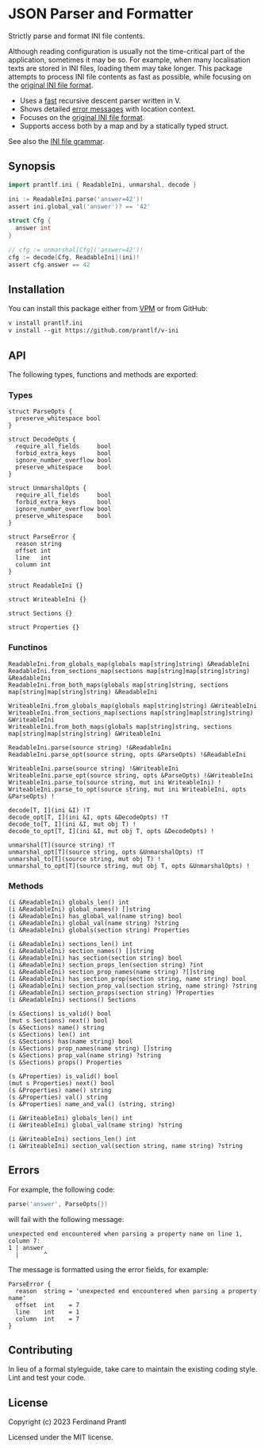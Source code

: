 # JSON Parser and Formatter

Strictly parse and format INI file contents.

Although reading configuration is usually not the time-critical part of the application, sometimes it may be so. For example, when many localisation texts are stored in INI files, loading them may take longer. This package attempts to process INI file contents as fast as possible, while focusing on the [original INI file format].

* Uses a [fast](bench/README.md) recursive descent parser written in V.
* Shows detailed [error messages](#errors) with location context.
* Focuses on the [original INI file format].
* Supports access both by a map and by a statically typed struct.

See also the [INI file grammar].

## Synopsis

```go
import prantlf.ini { ReadableIni, unmarshal, decode }

ini := ReadableIni.parse('answer=42')!
assert ini.global_val('answer')? == '42'

struct Cfg {
  answer int
}

// cfg := unmarshal[Cfg]('answer=42')!
cfg := decode[Cfg, ReadableIni](ini)!
assert cfg.answer == 42
```

## Installation

You can install this package either from [VPM] or from GitHub:

```txt
v install prantlf.ini
v install --git https://github.com/prantlf/v-ini
```

## API

The following types, functions and methods are exported:

### Types

    struct ParseOpts {
      preserve_whitespace bool
    }

    struct DecodeOpts {
      require_all_fields     bool
      forbid_extra_keys      bool
      ignore_number_overflow bool
      preserve_whitespace    bool
    }

    struct UnmarshalOpts {
      require_all_fields     bool
      forbid_extra_keys      bool
      ignore_number_overflow bool
      preserve_whitespace    bool
    }

    struct ParseError {
      reason string
      offset int
      line   int
      column int
    }

    struct ReadableIni {}

    struct WriteableIni {}

    struct Sections {}

    struct Properties {}

### Functinos

    ReadableIni.from_globals_map(globals map[string]string) &ReadableIni
    ReadableIni.from_sections_map(sections map[string]map[string]string) &ReadableIni
    ReadableIni.from_both_maps(globals map[string]string, sections map[string]map[string]string) &ReadableIni

    WriteableIni.from_globals_map(globals map[string]string) &WriteableIni
    WriteableIni.from_sections_map(sections map[string]map[string]string) &WriteableIni
    WriteableIni.from_both_maps(globals map[string]string, sections map[string]map[string]string) &WriteableIni

    ReadableIni.parse(source string) !&ReadableIni
    ReadableIni.parse_opt(source string, opts &ParseOpts) !&ReadableIni

    WriteableIni.parse(source string) !&WriteableIni
    WriteableIni.parse_opt(source string, opts &ParseOpts) !&WriteableIni
    WriteableIni.parse_to(source string, mut ini WriteableIni) !
    WriteableIni.parse_to_opt(source string, mut ini WriteableIni, opts &ParseOpts) !

    decode[T, I](ini &I) !T
    decode_opt[T, I](ini &I, opts &DecodeOpts) !T
    decode_to[T, I](ini &I, mut obj T) !
    decode_to_opt[T, I](ini &I, mut obj T, opts &DecodeOpts) !

    unmarshal[T](source string) !T
    unmarshal_opt[T](source string, opts &UnmarshalOpts) !T
    unmarshal_to[T](source string, mut obj T) !
    unmarshal_to_opt[T](source string, mut obj T, opts &UnmarshalOpts) !

### Methods

    (i &ReadableIni) globals_len() int
    (i &ReadableIni) global_names() []string
    (i &ReadableIni) has_global_val(name string) bool
    (i &ReadableIni) global_val(name string) ?string
    (i &ReadableIni) globals(section string) Properties

    (i &ReadableIni) sections_len() int
    (i &ReadableIni) section_names() []string
    (i &ReadableIni) has_section(section string) bool
    (i &ReadableIni) section_props_len(section string) ?int
    (i &ReadableIni) section_prop_names(name string) ?[]string
    (i &ReadableIni) has_section_prop(section string, name string) bool
    (i &ReadableIni) section_prop_val(section string, name string) ?string
    (i &ReadableIni) section_props(section string) ?Properties
    (i &ReadableIni) sections() Sections

    (s &Sections) is_valid() bool
    (mut s Sections) next() bool
    (s &Sections) name() string
    (s &Sections) len() int
    (s &Sections) has(name string) bool
    (s &Sections) prop_names(name string) []string
    (s &Sections) prop_val(name string) ?string
    (s &Sections) props() Properties

    (s &Properties) is_valid() bool
    (mut s Properties) next() bool
    (s &Properties) name() string
    (s &Properties) val() string
    (s &Properties) name_and_val() (string, string)

    (i &WriteableIni) globals_len() int
    (i &WriteableIni) global_val(name string) ?string

    (i &WriteableIni) sections_len() int
    (i &WriteableIni) section_val(section string, name string) ?string

## Errors

For example, the following code:

```go
parse('answer', ParseOpts{})
```

will fail with the following message:

    unexpected end encountered when parsing a property name on line 1, column 7:
    1 | answer
      |       ^

The message is formatted using the error fields, for example:

    ParseError {
      reason  string = 'unexpected end encountered when parsing a property name'
      offset  int    = 7
      line    int    = 1
      column  int    = 7
    }

## Contributing

In lieu of a formal styleguide, take care to maintain the existing coding style. Lint and test your code.

## License

Copyright (c) 2023 Ferdinand Prantl

Licensed under the MIT license.

[VPM]: https://vpm.vlang.io/packages/prantlf.ini
[original INI file format]: https://en.wikipedia.org/wiki/INI_file#Example
[INI file grammar]: ./doc/grammar.md#ini-file-grammar
